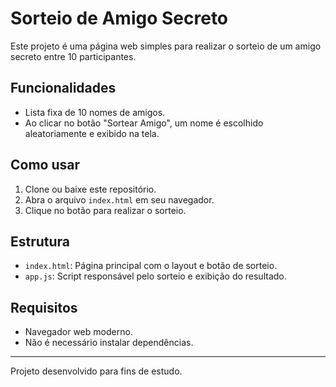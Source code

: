 # Sorteio de Amigo Secreto

Este projeto é uma página web simples para realizar o sorteio de um amigo secreto entre 10 participantes.

## Funcionalidades

- Lista fixa de 10 nomes de amigos.
- Ao clicar no botão "Sortear Amigo", um nome é escolhido aleatoriamente e exibido na tela.

## Como usar

1. Clone ou baixe este repositório.
2. Abra o arquivo `index.html` em seu navegador.
3. Clique no botão para realizar o sorteio.

## Estrutura

- `index.html`: Página principal com o layout e botão de sorteio.
- `app.js`: Script responsável pelo sorteio e exibição do resultado.

## Requisitos

- Navegador web moderno.
- Não é necessário instalar dependências.

---
Projeto desenvolvido para fins de estudo.
